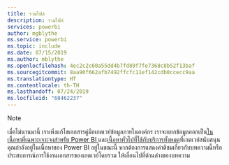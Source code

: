 ```yaml
---
title: รวมไฟล์
description: รวมไฟล์
services: powerbi
author: mgblythe
ms.service: powerbi
ms.topic: include
ms.date: 07/15/2019
ms.author: mblythe
ms.openlocfilehash: 4ec2c2c60a55dd4b7fd89f7fe7368c8b52f13baf
ms.sourcegitcommit: 8aa90f662afb7492ffcfc11ef142cdb0ccecc9aa
ms.translationtype: HT
ms.contentlocale: th-TH
ms.lasthandoff: 07/24/2019
ms.locfileid: "68462237"
---
```

> [!NOTE]
> เมื่อไม่นานมานี้ เราเพิ่งแก้ไขเอกสารคู่มือเกตเวย์ข้อมูลภายในองค์กร เราจะแยกข้อมูลออกเป็น[ในเนื้อหาที่เฉพาะเจาะจงสำหรับ Power BI ](/power-bi/service-gateway-onprem)และ[เนื้อหาทั่วไปที่ใช้กับบริการทั้งหมด](/data-integration/gateway/service-gateway-onprem)ที่เกตเวย์สนับสนุน คุณกำลังอยู่ในเนื้อหาของ Power BI อยู่ในขณะนี้ หากต้องการแสดงคำติชมเกี่ยวกับบทความนี้หรือประสบการณ์การใช้งานเอกสารของเกตเวย์โดยรวม ให้เลื่อนไปที่ด้านล่างของบทความ